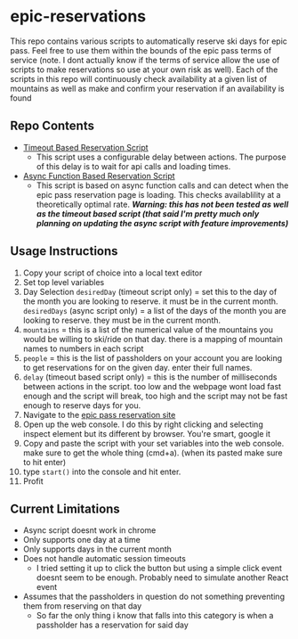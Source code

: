 # epic-reservations
This repo contains various scripts to automatically reserve ski days for epic pass. Feel free to use them within the bounds of the epic pass terms of service (note. I dont actually know if the terms of service allow the use of scripts to make reservations so use at your own risk as well). Each of the scripts in this repo will continuously check availability at a given list of mountains as well as make and confirm your reservation if an availability is found

## Repo Contents
- [Timeout Based Reservation Script](https://github.com/dangothemango/epic-reservations/blob/main/scripts/timeoutReservationMaker.js)
  - This script uses a configurable delay between actions. The purpose of this delay is to wait for api calls and loading times.
- [Async Function Based Reservation Script](https://github.com/dangothemango/epic-reservations/blob/main/scripts/asyncReservationMaker.js)
  - This script is based on async function calls and can detect when the epic pass reservation page is loading. This checks availablility at a theoretically optimal rate. ***Warning: this has not been tested as well as the timeout based script (that said I'm pretty much only planning on updating the async script with feature improvements)*** 

## Usage Instructions

1. Copy your script of choice into a local text editor
2. Set top level variables
  1. Day Selection
    `desiredDay` (timeout script only) = set this to the day of the month you are looking to reserve. it must be in the current month.
    `desiredDays` (async script only) = a list of the days of the month you are looking to reserve. they must be in the current month.
  2. `mountains` = this is a list of the numerical value of the mountains you would be willing to ski/ride on that day. there is a mapping of mountain names to numbers in each script
  3. `people` = this is the list of passholders on your account you are looking to get reservations for on the given day. enter their full names.
  4. `delay` (timeout based script only) = this is the number of milliseconds between actions in the script. too low and the webpage wont load fast enough and the script will break, too high and the script may not be fast enough to reserve days for you.
3. Navigate to the [epic pass reservation site](https://www.epicpass.com/plan-your-trip/lift-access/reservations.aspx)
4. Open up the web console. I do this by right clicking and selecting inspect element but its different by browser. You're smart, google it
5. Copy and paste the script with your set variables into the web console. make sure to get the whole thing (cmd+a). (when its pasted make sure to hit enter)
6. type `start()` into the console and hit enter.
7. Profit

## Current Limitations

- Async script doesnt work in chrome
- Only supports one day at a time
- Only supports days in the current month
- Does not handle automatic session timeouts
  - I tried setting it up to click the button but using a simple click event doesnt seem to be enough. Probably need to simulate another React event
- Assumes that the passholders in question do not something preventing them from reserving on that day
  - So far the only thing i know that falls into this category is when a passholder has a reservation for said day
